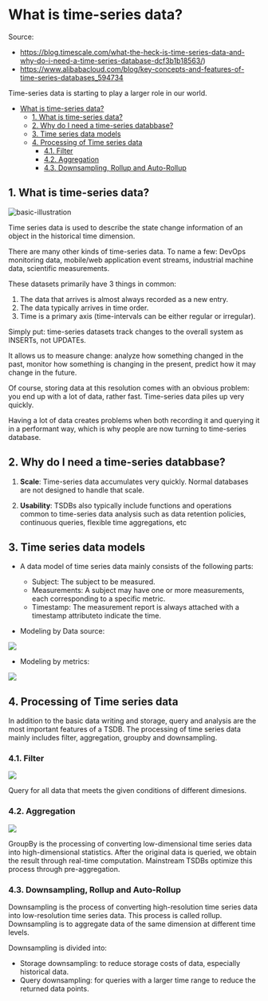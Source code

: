 # What is time-series data?

Source:

- https://blog.timescale.com/what-the-heck-is-time-series-data-and-why-do-i-need-a-time-series-database-dcf3b1b18563/)
- https://www.alibabacloud.com/blog/key-concepts-and-features-of-time-series-databases_594734

Time-series data is starting to play a larger role in our world.

- [What is time-series data?](#what-is-time-series-data)
  - [1. What is time-series data?](#1-what-is-time-series-data)
  - [2. Why do I need a time-series databbase?](#2-why-do-i-need-a-time-series-databbase)
  - [3. Time series data models](#3-time-series-data-models)
  - [4. Processing of Time series data](#4-processing-of-time-series-data)
    - [4.1. Filter](#41-filter)
    - [4.2. Aggregation](#42-aggregation)
    - [4.3. Downsampling, Rollup and Auto-Rollup](#43-downsampling-rollup-and-auto-rollup)

## 1. What is time-series data?

![basic-illustration](https://blog.timescale.com/content/images/2018/12/gif8.gif)

Time series data is used to describe the state change information of an object in the historical time dimension.

There are many other kinds of time-series data. To name a few: DevOps monitoring data, mobile/web application event streams, industrial machine data, scientific measurements.

These datasets primarily have 3 things in common:

1. The data that arrives is almost always recorded as a new entry.
2. The data typically arrives in time order.
3. Time is a primary axis (time-intervals can be either regular or irregular).

Simply put: time-series datasets track changes to the overall system as INSERTs, not UPDATEs.

It allows us to measure change: analyze how something changed in the past, monitor how something is changing in the present, predict how it may change in the future.

Of course, storing data at this resolution comes with an obvious problem: you end up with a lot of data, rather fast. Time-series data piles up very quickly.

Having a lot of data creates problems when both recording it and querying it in a performant way, which is why people are now turning to time-series database.

## 2. Why do I need a time-series databbase?

1. **Scale**: Time-series data accumulates very quickly. Normal databases are not designed to handle that scale.

2. **Usability**: TSDBs also typically include functions and operations common to time-series data analysis such as data retention policies, continuous queries, flexible time aggregations, etc

## 3. Time series data models

- A data model of time series data mainly consists of the following parts:

  - Subject: The subject to be measured.
  - Measurements: A subject may have one or more measurements, each corresponding to a specific metric.
  - Timestamp: The measurement report is always attached with a timestamp attributeto indicate the time.

- Modeling by Data source:

![](https://yqintl.alicdn.com/db4bdf7212932ecf87a82d26b6a18c5a07f9c7ae.png)

- Modeling by metrics:

![](https://yqintl.alicdn.com/96206056bbc41827577a9a434d5cb7c0577db962.png)

## 4. Processing of Time series data

In addition to the basic data writing and storage, query and analysis are the most important features of a TSDB. The processing of time series data mainly includes filter, aggregation, groupby and downsampling.

### 4.1. Filter

![](https://yqintl.alicdn.com/ebaa5c55bd4db820e544d3b1da1ad81308fd77d5.png)

Query for all data that meets the given conditions of different dimesions.

### 4.2. Aggregation

![](https://yqintl.alicdn.com/d398477b6336253484e7f490d4a11299b267f2fb.png)

GroupBy is the processing of converting low-dimensional time series data into high-dimensional statistics. After the original data is queried, we obtain the result through real-time computation. Mainstream TSDBs optimize this process through pre-aggregation.

### 4.3. Downsampling, Rollup and Auto-Rollup

Downsampling is the process of converting high-resolution time series data into low-resolution time series data. This process is called rollup. Downsampling is to aggregate data of the same dimension at different time levels.

Downsampling is divided into:

- Storage downsampling: to reduce storage costs of data, especially historical data.
- Query downsampling: for queries with a larger time range to reduce the returned data points.
